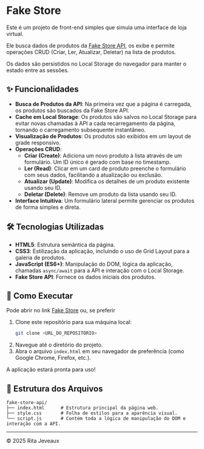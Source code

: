 # Fake Store

Este é um projeto de front-end simples que simula uma interface de loja virtual.

Ele busca dados de produtos da [Fake Store API](https://fakestoreapi.com/), os exibe e permite operações CRUD (Criar, Ler, Atualizar, Deletar) na lista de produtos.

Os dados são persistidos no Local Storage do navegador para manter o estado entre as sessões.

## ✨ Funcionalidades

- **Busca de Produtos da API**: Na primeira vez que a página é carregada, os produtos são buscados da Fake Store API.
- **Cache em Local Storage**: Os produtos são salvos no Local Storage para evitar novas chamadas à API a cada recarregamento da página, tornando o carregamento subsequente instantâneo.
- **Visualização de Produtos**: Os produtos são exibidos em um layout de grade responsivo.
- **Operações CRUD**:
  - **Criar (Create)**: Adiciona um novo produto à lista através de um formulário. Um ID único é gerado com base no timestamp.
  - **Ler (Read)**: Clicar em um card de produto preenche o formulário com seus dados, facilitando a atualização ou exclusão.
  - **Atualizar (Update)**: Modifica os detalhes de um produto existente usando seu ID.
  - **Deletar (Delete)**: Remove um produto da lista usando seu ID.
- **Interface Intuitiva**: Um formulário lateral permite gerenciar os produtos de forma simples e direta.

## 🛠️ Tecnologias Utilizadas

- **HTML5**: Estrutura semântica da página.
- **CSS3**: Estilização da aplicação, incluindo o uso de Grid Layout para a galeria de produtos.
- **JavaScript (ES6+)**: Manipulação do DOM, lógica da aplicação, chamadas `async/await` para a API e interação com o Local Storage.
- **Fake Store API**: Fornece os dados iniciais dos produtos.

## 🚀 Como Executar

Pode abrir no link [Fake Store](https://ritajeveaux.github.io/fake-store-api/)  ou, se preferir

1. Clone este repositório para sua máquina local:
   ```bash
   git clone <URL_DO_REPOSITORIO>
   ```
2. Navegue até o diretório do projeto.
3. Abra o arquivo `index.html` em seu navegador de preferência (como Google Chrome, Firefox, etc.).

   
A aplicação estará pronta para uso!

## 📂 Estrutura dos Arquivos

```
fake-store-api/
├── index.html      # Estrutura principal da página web.
├── style.css       # Folha de estilos para a aparência visual.
└── script.js       # Contém toda a lógica de manipulação do DOM e interação com a API.
```

---

© 2025 Rita Jeveaux
